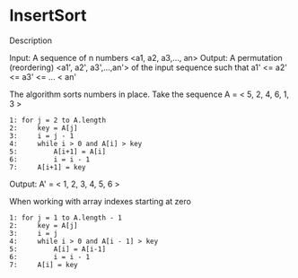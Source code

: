 # InsertSort

Description

Input: A sequence of n numbers <a1, a2, a3,..., an>
Output: A permutation (reordering) <a1', a2', a3',...,an'> of the input sequence such that a1' <= a2' <= a3' <= ... < an'

The algorithm sorts numbers in place. Take the sequence
A = < 5, 2, 4, 6, 1, 3 >

```
1: for j = 2 to A.length
2:     key = A[j]
3:     i = j - 1
4:     while i > 0 and A[i] > key
5:         A[i+1] = A[i]
6:         i = i - 1
7:     A[i+1] = key
```

Output: A' = < 1, 2, 3, 4, 5, 6 >

When working with array indexes starting at zero

```
1: for j = 1 to A.length - 1
2:     key = A[j]
3:     i = j
4:     while i > 0 and A[i - 1] > key
5:         A[i] = A[i-1]
6:         i = i - 1
7:     A[i] = key
```